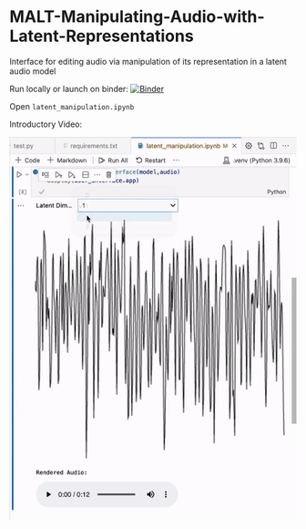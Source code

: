 # MALT-Manipulating-Audio-with-Latent-Representations
 Interface for editing audio via manipulation of its representation in a latent audio model

<!--- Todo: add gif of interface. --->

Run locally or launch on binder:
[![Binder](https://mybinder.org/badge_logo.svg)](https://mybinder.org/v2/gh/ashNotKetchup/Manipulating-Audio-with-Latent-Trajectories/HEAD)

Open `latent_manipulation.ipynb`

Introductory Video:

[![editing a latent trajectory](/assets/images/interface.gif)](https://youtu.be/39BM_2Y56B8)
